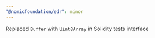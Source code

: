 ```yaml
---
"@nomicfoundation/edr": minor
---
```


Replaced `Buffer` with `Uint8Array` in Solidity tests interface
